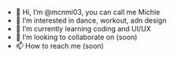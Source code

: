 - 👋 Hi, I’m @mcnmi03, you can call me Michie
- 👀 I’m interested in dance, workout, adn design
- 🌱 I’m currently learning coding and UI/UX
- 💞️ I’m looking to collaborate on (soon)
- 📫 How to reach me (soon)

<!---
mcnmi03/mcnmi03 is a ✨ special ✨ repository because its `README.md` (this file) appears on your GitHub profile.
You can click the Preview link to take a look at your changes.
--->
